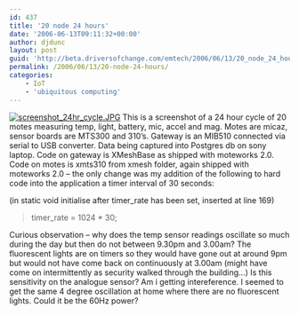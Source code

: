 ```yaml
---
id: 437
title: '20 node 24 hours'
date: '2006-06-13T09:11:32+00:00'
author: djdunc
layout: post
guid: 'http://beta.driversofchange.com/emtech/2006/06/13/20_node_24_hours/'
permalink: /2006/06/13/20-node-24-hours/
categories:
    - IoT
    - 'ubiquitous computing'
---
```


[![screenshot_24hr_cycle.JPG](https://i0.wp.com/www.driversofchange.com/wp-content/uploads/mt-old/emtech/images/screenshot_24hr_cycle-thumb.JPG?resize=300%2C225)](https://i0.wp.com/www.driversofchange.com/wp-content/uploads/mt-old/emtech/images/screenshot_24hr_cycle.JPG) This is a screenshot of a 24 hour cycle of 20 motes measuring temp, light, battery, mic, accel and mag. Motes are micaz, sensor boards are MTS300 and 310’s. Gateway is an MIB510 connected via serial to USB converter. Data being captured into Postgres db on sony laptop. Code on gateway is XMeshBase as shipped with moteworks 2.0. Code on motes is xmts310 from xmesh folder, again shipped with moteworks 2.0 – the only change was my addition of the following to hard code into the application a timer interval of 30 seconds:

(in static void initialise after timer\_rate has been set, inserted at line 169)

> timer\_rate = 1024 \* 30;

Curious observation – why does the temp sensor readings oscillate so much during the day but then do not between 9.30pm and 3.00am? The fluorescent lights are on timers so they would have gone out at around 9pm but would not have come back on continuously at 3.00am (might have come on intermittently as security walked through the building…) Is this sensitivity on the analogue sensor? Am i getting intereference. I seemed to get the same 4 degree oscillation at home where there are no fluorescent lights. Could it be the 60Hz power?
